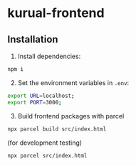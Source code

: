 # kurual-frontend

## Installation
1. Install dependencies:

```bash
npm i
```

2. Set the environment variables in `.env`:
```bash
export URL=localhost;
export PORT=3000;
```

3. Build frontend packages with parcel
```bash
npx parcel build src/index.html
```

(for development testing)
```bash
npx parcel src/index.html
```
